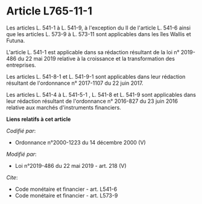 # Article L765-11-1

Les articles L. 541-1 à L. 541-9, à l'exception du II de l'article L. 541-6 ainsi que les articles L. 573-9 à L. 573-11 sont
applicables dans les îles Wallis et Futuna.

L'article L. 541-1 est applicable dans sa rédaction résultant de la loi n° 2019-486 du 22 mai 2019 relative à la croissance
et la transformation des entreprises.

Les articles L. 541-8-1 et L. 541-9-1 sont applicables dans leur rédaction résultant de l'ordonnance n° 2017-1107 du 22 juin
2017.

Les articles L. 541-4 à L. 541-5-1 , L. 541-8 et L. 541-9 sont applicables dans leur rédaction résultant de l'ordonnance n°
2016-827 du 23 juin 2016 relative aux marchés d'instruments financiers.

**Liens relatifs à cet article**

_Codifié par_:

  - Ordonnance n°2000-1223 du 14 décembre 2000 (V)

_Modifié par_:

  - Loi n°2019-486 du 22 mai 2019 - art. 218 (V)

_Cite_:

  - Code monétaire et financier - art. L541-6
  - Code monétaire et financier - art. L573-9
